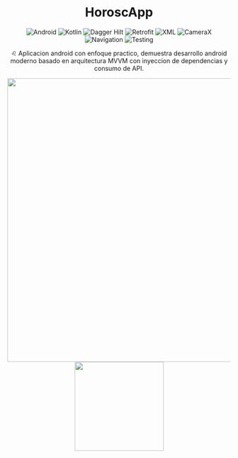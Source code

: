 <div  align="center">
<h1 align="center">HoroscApp</h1>
</div>

<div align="center">
  
![Android](https://img.shields.io/badge/Android-3DDC84?style=flat)  ![Kotlin](https://img.shields.io/badge/Kotlin-5C2D91?style=flat)   ![Dagger Hilt](https://img.shields.io/badge/Dagger_Hilt-4285F4?style=flat)  ![Retrofit](https://img.shields.io/badge/Retrofit-607D8B?style=flat)  ![XML](https://img.shields.io/badge/XML-FF9800?style=flat)  ![CameraX](https://img.shields.io/badge/CameraX-FF4081?style=flat)  ![Navigation](https://img.shields.io/badge/Navigation-00796B?style=flat)   ![Testing](https://img.shields.io/badge/Testing-D32F2F?style=flat) 

</div>

<p align="center">  
♌ Aplicacion android con enfoque practico, demuestra desarrollo android moderno basado en arquitectura MVVM con inyeccion de dependencias y consumo de API.
</p>

<p align="center">
  <img src="https://i.imgur.com/wLMVxWD.png" width="640">
  <img src="/previews/luck.gif" width="201"/>
</p>

